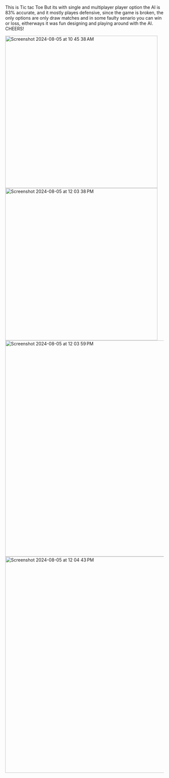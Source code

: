 This is Tic tac Toe
But its with single and multiplayer player option 
the AI is 83% accurate, and it mostly playes defensive, since the game is broken, the only options are only draw matches and in some faulty senario you can win or loss, 
eitherways it was fun designing and playing around with the AI.
CHEERS!

<img width="484" alt="Screenshot 2024-08-05 at 10 45 38 AM" src="https://github.com/user-attachments/assets/8908b05a-ca12-471a-a72c-36d8911ac53f">


<img width="484" alt="Screenshot 2024-08-05 at 12 03 38 PM" src="https://github.com/user-attachments/assets/b25e2d96-76cf-4104-a41a-c54c469e4fd3">

<img width="687" alt="Screenshot 2024-08-05 at 12 03 59 PM" src="https://github.com/user-attachments/assets/409192e3-61d7-429d-9ee2-8f8652c68036">

<img width="687" alt="Screenshot 2024-08-05 at 12 04 43 PM" src="https://github.com/user-attachments/assets/0934ecdd-0774-4b97-8a53-092e35eb1f8f">
